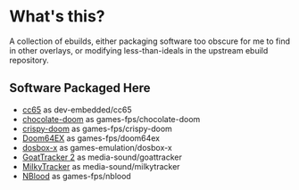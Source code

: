 # What's this?

A collection of ebuilds, either packaging software too obscure for me to find in
other overlays, or modifying less-than-ideals in the upstream ebuild repository.

## Software Packaged Here

- [cc65](http://cc65.github.io/) as dev-embedded/cc65
- [chocolate-doom](http://www.chocolate-doom.org/) as games-fps/chocolate-doom
- [crispy-doom](https://github.com/fabiangreffrath/crispy-doom) as games-fps/crispy-doom
- [Doom64EX](https://doom64ex.wordpress.com/) as games-fps/doom64ex
- [dosbox-x](https://github.com/joncampbell123/dosbox-x) as games-emulation/dosbox-x
- [GoatTracker 2](http://covertbitops.c64.org/) as media-sound/goattracker
- [MilkyTracker](https://milkytracker.titandemo.org/) as media-sound/milkytracker
- [NBlood](https://nukeykt.retrohost.net/) as games-fps/nblood
